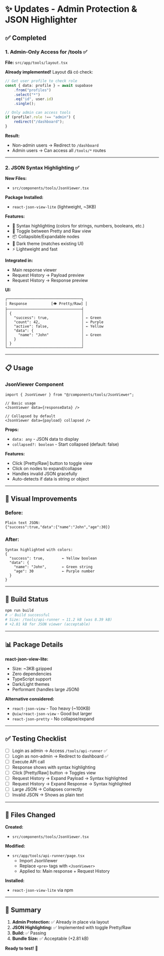 # ✨ Updates - Admin Protection & JSON Highlighter

## ✅ Completed

### 1. Admin-Only Access for /tools ✅

**File:** `src/app/tools/layout.tsx`

**Already implemented!** Layout đã có check:

```typescript
// Get user profile to check role
const { data: profile } = await supabase
    .from("profiles")
    .select("*")
    .eq("id", user.id)
    .single();

// Only admin can access tools
if (profile?.role !== "admin") {
    redirect("/dashboard");
}
```

**Result:** 
- Non-admin users → Redirect to `/dashboard`
- Admin users → Can access all `/tools/*` routes

---

### 2. JSON Syntax Highlighting ✅

**New Files:**
- `src/components/tools/JsonViewer.tsx`

**Package Installed:**
- `react-json-view-lite` (lightweight, ~3KB)

**Features:**
- 🎨 Syntax highlighting (colors for strings, numbers, booleans, etc.)
- 🔄 Toggle between Pretty and Raw view
- 📦 Collapsible/Expandable nodes
- 🌙 Dark theme (matches existing UI)
- ⚡ Lightweight and fast

**Integrated in:**
- Main response viewer
- Request History → Payload preview
- Request History → Response preview

**UI:**
```
┌──────────────────────────────────┐
│ Response           [👁️ Pretty/Raw] │
├──────────────────────────────────┤
│ {                                │
│   "success": true,               │ ← Green
│   "count": 42,                   │ ← Purple
│   "active": false,               │ ← Yellow
│   "data": {                      │
│     "name": "John"               │ ← Green
│   }                              │
│ }                                │
└──────────────────────────────────┘
```

---

## 📋 Usage

### JsonViewer Component

```tsx
import { JsonViewer } from "@/components/tools/JsonViewer";

// Basic usage
<JsonViewer data={responseData} />

// Collapsed by default
<JsonViewer data={payload} collapsed />
```

**Props:**
- `data: any` - JSON data to display
- `collapsed?: boolean` - Start collapsed (default: false)

**Features:**
- Click [Pretty/Raw] button to toggle view
- Click on nodes to expand/collapse
- Handles invalid JSON gracefully
- Auto-detects if data is string or object

---

## 🎨 Visual Improvements

### Before:
```
Plain text JSON:
{"success":true,"data":{"name":"John","age":30}}
```

### After:
```
Syntax highlighted with colors:
{
  "success": true,        ← Yellow boolean
  "data": {
    "name": "John",       ← Green string
    "age": 30             ← Purple number
  }
}
```

---

## 🚀 Build Status

```bash
npm run build
# ✅ Build successful
# Size: /tools/api-runner → 11.2 kB (was 8.39 kB)
# +2.81 kB for JSON viewer (acceptable)
```

---

## 📊 Package Details

**react-json-view-lite:**
- Size: ~3KB gzipped
- Zero dependencies
- TypeScript support
- Dark/Light themes
- Performant (handles large JSON)

**Alternative considered:**
- `react-json-view` - Too heavy (~100KB)
- `@uiw/react-json-view` - Good but larger
- `react-json-pretty` - No collapse/expand

---

## ✅ Testing Checklist

- [ ] Login as admin → Access `/tools/api-runner` ✅
- [ ] Login as non-admin → Redirect to dashboard ✅
- [ ] Execute API call
- [ ] Response shows with syntax highlighting
- [ ] Click [Pretty/Raw] button → Toggles view
- [ ] Request History → Expand Payload → Syntax highlighted
- [ ] Request History → Expand Response → Syntax highlighted
- [ ] Large JSON → Collapses correctly
- [ ] Invalid JSON → Shows as plain text

---

## 📝 Files Changed

**Created:**
- `src/components/tools/JsonViewer.tsx`

**Modified:**
- `src/app/tools/api-runner/page.tsx`
  - Import JsonViewer
  - Replace `<pre>` tags with `<JsonViewer>`
  - Applied to: Main response + Request History

**Installed:**
- `react-json-view-lite` via npm

---

## 🎯 Summary

1. **Admin Protection:** ✅ Already in place via layout
2. **JSON Highlighting:** ✅ Implemented with toggle Pretty/Raw
3. **Build:** ✅ Passing
4. **Bundle Size:** ✅ Acceptable (+2.81 kB)

**Ready to test!** 🚀
